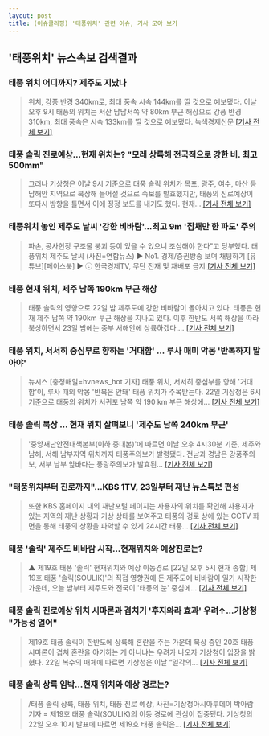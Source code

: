```yaml
---
layout: post
title: (이슈클리핑) '태풍위치' 관련 이슈, 기사 모아 보기
---
```

## **'태풍위치'** 뉴스속보 검색결과
### 태풍 위치 어디까지? 제주도 지났나

>위치, 강풍 반경 340km로, 최대 풍속 시속 144km를 띨 것으로 예보됐다. 이날 오후 9시 태풍의 위치는 서산 남남서쪽 약 80km 부근 해상으로 강풍 반경 310km, 최대 풍속은 시속 133km를 띨 것으로 예보됐다. 녹색경제신문
[[기사 전체 보기]](http://www.greened.kr/news/articleView.html?idxno=72588)

### 태풍 솔릭 진로예상…현재 위치는? "모레 상륙해 전국적으로 강한 비. 최고 500mm"

>그러나 기상청은 이날 9시 기준으로 태풍 솔릭 위치가 목포, 광주, 여수, 마산 등 남해안 지역으로 북상해 들어설 것으로 속보를 발효했지만, 태풍의 진로예상이 또다시 방향을 틀면서 이에 정정 보도를 내기도 했다. 현재...
[[기사 전체 보기]](http://www.jemin.com/news/articleView.html?idxno=534920)

### 태풍위치 놓인 제주도 날씨 '강한 비바람'…최고 9m '집채만 한 파도' 주의

>파손, 공사현장 구조물 붕괴 등이 있을 수 있으니 조심해야 한다"고 당부했다. 태풍위치 제주도 날씨 (사진=연합뉴스) ▶ No1. 경제/증권방송 보며 채팅하기 [유튜브][페이스북] ▶ ⓒ 한국경제TV, 무단 전재 및 재배포 금지
[[기사 전체 보기]](http://news.wowtv.co.kr/NewsCenter/News/Read?articleId=A201808220439&t=NN)

### 태풍 현재 위치, 제주 남쪽 190km 부근 해상

>태풍 솔릭의 영향으로 22일 밤 제주도에 강한 비바람이 몰아치고 있다. 태풍은 현재 제주 남쪽 약 190km 부근 해상을 지나고 있다. 이후 한반도 서쪽 해상을 따라 북상하면서 23일 밤에는 중부 서해안에 상륙하겠다....
[[기사 전체 보기]](http://sports.khan.co.kr/news/sk_index.html?art_id=201808222159003&sec_id=560101&pt=nv)

### 태풍 위치, 서서히 중심부로 향하는 '거대함' ... 루사 매미 악몽 '반복하지 말아야'

>뉴시스 [충청매일=hvnews_hot 기자] 태풍 위치, 서서히 중심부를 향해 '거대함'이, 루사 때의 악몽 '반복은 안돼' 태풍 위치가 주목받는다. 22일 기상청은 6시 기준으로 태풍의 위치가  서귀포 남쪽 약 190 km 부근 해상에...
[[기사 전체 보기]](http://www.ccdn.co.kr/news/articleView.html?idxno=536067)

### 태풍 솔릭 북상 … 현재 위치 살펴보니 '제주도 남쪽 240km 부근'

>'중앙재난안전대책본부(이하 중대본)'에 따르면 이날 오후 4시30분 기준, 제주와 남해, 서해 남부지역 위치까지 태풍주의보가 발령됐다. 전남과 경남은 강풍주의보, 서부 남부 앞바다는 풍랑주의보가 발효된...
[[기사 전체 보기]](http://news.hankyung.com/article/2018082275127)

### "태풍위치부터 진로까지"…KBS 1TV, 23일부터 재난 뉴스특보 편성

>또한 KBS 홈페이지 내의 재난포털 페이지는 사용자의 위치를 확인해 사용자가 있는 지역의 재난 상황과 기상 상태를 보여주고 태풍의 경로 상에 있는 CCTV 화면을 통해 태풍의 상황을 파악할 수 있게 24시간 태풍...
[[기사 전체 보기]](http://www.xportsnews.com/?ac=article_view&entry_id=1011072)

### 태풍 '솔릭' 제주도 비바람 시작...현재위치와 예상진로는?

>▲ 제19호 태풍 '솔릭' 현재위치와 예상 이동경로 [22일 오후 5시 현재 종합] 제19호 태풍 '솔릭(SOULIK)'의 직접 영향권에 든 제주도에 비바람이 일기 시작한 가운데, 오늘 밤부터 제주도와 전국이 '태풍의 눈' 중심에...
[[기사 전체 보기]](http://www.headlinejeju.co.kr/?mod=news&act=articleView&idxno=343066)

### 태풍 솔릭 진로예상 위치 시마론과 겹치기 '후지와라 효과' 우려↑...기상청 "가능성 열어"

>제19호 태풍 솔릭이 한반도에 상륙해 혼란을 주는 가운데 북상 중인 20호 태풍 시마론이 겹쳐 혼란을 야기하는 게 아니냐는 우려가 나오자 기상청이 입장을 밝혔다. 22일 복수의 매체에 따르면 기상청은 이날 “일각의...
[[기사 전체 보기]](http://www.kookje.co.kr/news2011/asp/newsbody.asp?code=0300&key=20180822.99099010510)

### 태풍 솔릭 상륙 임박…현재 위치와 예상 경로는?

>/태풍 솔릭 상륙, 태풍 위치, 태풍 진로 예상, 사진=기상청아시아투데이 박아람 기자 = 제19호 태풍 솔릭(SOULIK)의 이동 경로에 관심이 집중됐다. 기상청의 22일 오후 10시 발표에 따르면 제19호 태풍 솔릭은...
[[기사 전체 보기]](http://www.asiatoday.co.kr/view.php?key=20180822002207167)


